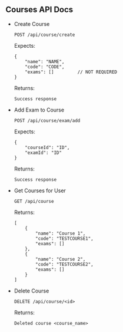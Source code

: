 Courses API Docs
----------------

- Create Course
    ```
    POST /api/course/create
    ```
    Expects:
    ```
    {
        "name": "NAME",
		"code": "CODE",
		"exams": []			// NOT REQUIRED
    }
    ```

	Returns:
	```
	Success response
	```

- Add Exam to Course
    ```
    POST /api/course/exam/add
    ```
    Expects:
    ```
    {
        "courseId": "ID",
		"examId": "ID"
    }
    ```

	Returns:
	```
	Success response
	```

- Get Courses for User
    ```
    GET /api/course
    ```

	Returns:
	```
	[
		{
			"name": "Course 1",
			"code": "TESTCOURSE1",
			"exams": []
		},
		{
			"name": "Course 2",
			"code": "TESTCOURSE2",
			"exams": []
		}
	]
	```

- Delete Course
    ```
    DELETE /api/course/<id>
    ```

	Returns:
	```
	Deleted course <course_name>
	```
